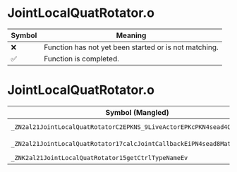 # JointLocalQuatRotator.o
| Symbol | Meaning 
| ------------- | ------------- 
| :x: | Function has not yet been started or is not matching. 
| :white_check_mark: | Function is completed. 


# JointLocalQuatRotator.o
| Symbol (Mangled) | Symbol (Demangled) | Decompiled? |
| ------------- |  ------------- | ------------- |
| `_ZN2al21JointLocalQuatRotatorC2EPKNS_9LiveActorEPKcPKN4sead4QuatIfEE` | `al::JointLocalQuatRotator::JointLocalQuatRotator(al::LiveActor const*,char const*,sead::Quat<float> const*)` | :x: |
| `_ZN2al21JointLocalQuatRotator17calcJointCallbackEiPN4sead8Matrix34IfEE` | `al::JointLocalQuatRotator::calcJointCallback(int,sead::Matrix34<float> *)` | :x: |
| `_ZNK2al21JointLocalQuatRotator15getCtrlTypeNameEv` | `al::JointLocalQuatRotator::getCtrlTypeName(void)const` | :x: |
